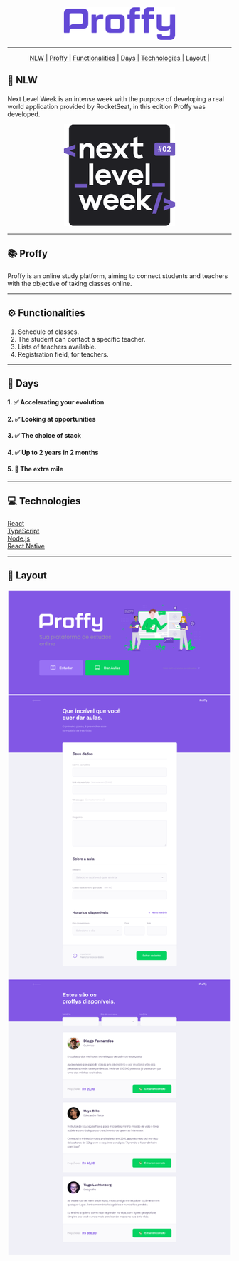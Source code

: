 <div align='center'>
<img src="./.github/proffy.png" width='250'>

---

<a href='#nlw'>NLW </a>|
<a href='#proffy'>Proffy </a>|
<a href='#functionalities'>Functionalities </a>|
<a href='#days'>Days </a>|
<a href='#tecnologies'>Technologies </a>|
<a href='#layout'>Layout </a>|

</div>

## <p id='nlw'>🚀 NLW </p>

Next Level Week is an intense week with the purpose of developing a real world application provided by RocketSeat, in this edition Proffy was developed.

<div align='center'>
<img src="./.github/logo.svg" width='250'>

---

</div>

## <p id='proffy'>📚 Proffy </p>

Proffy is an online study platform, aiming to connect students and teachers with the objective of taking classes online.

---

## <p id='functionalities'> ⚙ Functionalities </p>

1. Schedule of classes.
2. The student can contact a specific teacher.
3. Lists of teachers available.
4. Registration field, for teachers.

---

## <p id='days'>📅 Days </p>

#### 1. ✅ Accelerating your evolution </li>

#### 2. ✅ Looking at opportunities </li>

#### 3. ✅ The choice of stack </li>

#### 4. ✅ Up to 2 years in 2 months </li>

#### 5. 🚧 The extra mile </li>

---

## <p id='tecnologies'>💻 Technologies </p>

<a href='https://pt-br.reactjs.org/'>React</a>
<br/>
<a href='https://www.typescriptlang.org/'>TypeScript</a>
<br/>
<a href='https://nodejs.org/en/download/'>Node.js</a>
<br/>
<a href='https://reactnative.dev/'>React Native</a>
<br/>

---

## <p id='layout'>🎨 Layout </p>

<div align='center'>
<img src="./.github/capa.png" width='500'>
<img src="./.github/print1.png" width='500'>
<img src="./.github/print2.png" width='500'>

</div>
